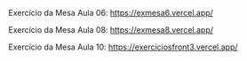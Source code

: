 Exercício da Mesa Aula 06: https://exmesa6.vercel.app/


Exercício da Mesa Aula 08: https://exmesa8.vercel.app/

Exercício da Mesa Aula 10: https://exerciciosfront3.vercel.app/

